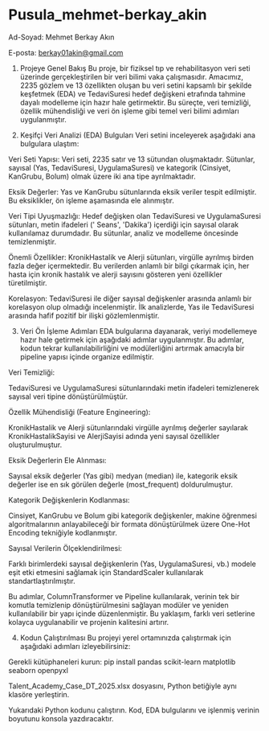 # Pusula_mehmet-berkay_akin
Ad-Soyad: Mehmet Berkay Akın

E-posta: berkay01akin@gmail.com

1. Projeye Genel Bakış
Bu proje, bir fiziksel tıp ve rehabilitasyon veri seti üzerinde gerçekleştirilen bir veri bilimi vaka çalışmasıdır. Amacımız, 2235 gözlem ve 13 özellikten oluşan bu veri setini kapsamlı bir şekilde keşfetmek (EDA) ve TedaviSuresi hedef değişkeni etrafında tahmine dayalı modelleme için hazır hale getirmektir. Bu süreçte, veri temizliği, özellik mühendisliği ve veri ön işleme gibi temel veri bilimi adımları uygulanmıştır.

2. Keşifçi Veri Analizi (EDA) Bulguları
Veri setini inceleyerek aşağıdaki ana bulgulara ulaştım:

Veri Seti Yapısı: Veri seti, 2235 satır ve 13 sütundan oluşmaktadır. Sütunlar, sayısal (Yas, TedaviSuresi, UygulamaSuresi) ve kategorik (Cinsiyet, KanGrubu, Bolum) olmak üzere iki ana tipe ayrılmaktadır.

Eksik Değerler: Yas ve KanGrubu sütunlarında eksik veriler tespit edilmiştir. Bu eksiklikler, ön işleme aşamasında ele alınmıştır.

Veri Tipi Uyuşmazlığı: Hedef değişken olan TedaviSuresi ve UygulamaSuresi sütunları, metin ifadeleri (' Seans', 'Dakika') içerdiği için sayısal olarak kullanılamaz durumdadır. Bu sütunlar, analiz ve modelleme öncesinde temizlenmiştir.

Önemli Özellikler: KronikHastalik ve Alerji sütunları, virgülle ayrılmış birden fazla değer içermektedir. Bu verilerden anlamlı bir bilgi çıkarmak için, her hasta için kronik hastalık ve alerji sayısını gösteren yeni özellikler türetilmiştir.

Korelasyon: TedaviSuresi ile diğer sayısal değişkenler arasında anlamlı bir korelasyon olup olmadığı incelenmiştir. İlk analizlerde, Yas ile TedaviSuresi arasında hafif pozitif bir ilişki gözlemlenmiştir.

3. Veri Ön İşleme Adımları
EDA bulgularına dayanarak, veriyi modellemeye hazır hale getirmek için aşağıdaki adımlar uygulanmıştır. Bu adımlar, kodun tekrar kullanılabilirliğini ve modülerliğini artırmak amacıyla bir pipeline yapısı içinde organize edilmiştir.

Veri Temizliği:

TedaviSuresi ve UygulamaSuresi sütunlarındaki metin ifadeleri temizlenerek sayısal veri tipine dönüştürülmüştür.

Özellik Mühendisliği (Feature Engineering):

KronikHastalik ve Alerji sütunlarındaki virgülle ayrılmış değerler sayılarak KronikHastalikSayisi ve AlerjiSayisi adında yeni sayısal özellikler oluşturulmuştur.

Eksik Değerlerin Ele Alınması:

Sayısal eksik değerler (Yas gibi) medyan (median) ile, kategorik eksik değerler ise en sık görülen değerle (most_frequent) doldurulmuştur.

Kategorik Değişkenlerin Kodlanması:

Cinsiyet, KanGrubu ve Bolum gibi kategorik değişkenler, makine öğrenmesi algoritmalarının anlayabileceği bir formata dönüştürülmek üzere One-Hot Encoding tekniğiyle kodlanmıştır.

Sayısal Verilerin Ölçeklendirilmesi:

Farklı birimlerdeki sayısal değişkenlerin (Yas, UygulamaSuresi, vb.) modele eşit etki etmesini sağlamak için StandardScaler kullanılarak standartlaştırılmıştır.

Bu adımlar, ColumnTransformer ve Pipeline kullanılarak, verinin tek bir komutla temizlenip dönüştürülmesini sağlayan modüler ve yeniden kullanılabilir bir yapı içinde düzenlenmiştir. Bu yaklaşım, farklı veri setlerine kolayca uygulanabilir ve projenin kalitesini artırır.

4. Kodun Çalıştırılması
Bu projeyi yerel ortamınızda çalıştırmak için aşağıdaki adımları izleyebilirsiniz:

Gerekli kütüphaneleri kurun:
pip install pandas scikit-learn matplotlib seaborn openpyxl

Talent_Academy_Case_DT_2025.xlsx dosyasını, Python betiğiyle aynı klasöre yerleştirin.

Yukarıdaki Python kodunu çalıştırın. Kod, EDA bulgularını ve işlenmiş verinin boyutunu konsola yazdıracaktır.
